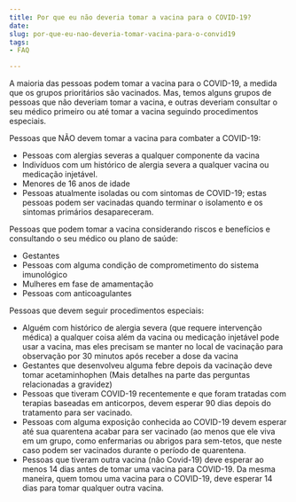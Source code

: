 ```yaml
---
title: Por que eu não deveria tomar a vacina para o COVID-19?
date: 
slug: por-que-eu-nao-deveria-tomar-vacina-para-o-convid19
tags:
- FAQ

---
```

A maioria das pessoas podem tomar a vacina para o COVID-19, a medida que os grupos prioritários são vacinados. Mas, temos alguns grupos de pessoas que não deveriam tomar a vacina, e outras deveriam consultar o seu médico primeiro ou até tomar a vacina seguindo procedimentos especiais.

Pessoas que NÃO devem tomar a vacina para combater a COVID-19:

* Pessoas com alergias severas a qualquer componente da vacina
* Indivíduos com um histórico de alergia severa a qualquer vacina ou medicação injetável.
* Menores de 16 anos de idade
* Pessoas atualmente isoladas ou com sintomas de COVID-19; estas pessoas podem ser vacinadas quando terminar o isolamento e os sintomas primários desapareceram.

Pessoas que podem tomar a vacina considerando riscos e benefícios e consultando o seu médico ou plano de saúde:

* Gestantes
* Pessoas com alguma condição de comprometimento do sistema imunológico
* Mulheres em fase de amamentação
* Pessoas com anticoagulantes

Pessoas que devem seguir procedimentos especiais:

* Alguém com histórico de alergia severa (que requere intervenção médica) a qualquer coisa além da vacina ou medicação injetável pode usar a vacina, mas eles precisam se manter no local de vacinação para observação por 30 minutos após receber a dose da vacina
* Gestantes que desenvolveu alguma febre depois da vacinação deve tomar acetaminhophen (Mais detalhes na parte das perguntas relacionadas a gravidez)
* Pessoas que tiveram COVID-19 recentemente e que foram tratadas com terapias baseadas em anticorpos, devem esperar 90 dias depois do tratamento para ser vacinado.
* Pessoas com alguma exposição conhecida ao COVID-19 devem esperar até sua quarentena acabar para ser vacinado (ao menos que ele viva em um grupo, como enfermarias ou abrigos para sem-tetos, que neste caso podem ser vacinados durante o período de quarentena.
* Pessoas que tiveram outra vacina (não Covid-19) deve esperar ao menos 14 dias antes de tomar uma vacina para COVID-19. Da mesma maneira, quem tomou uma vacina para o COVID-19, deve esperar 14 dias para tomar qualquer outra vacina.